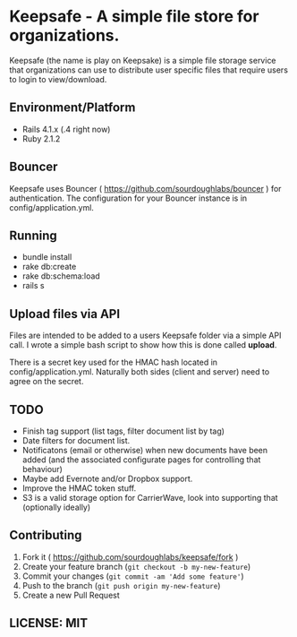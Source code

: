 # Keepsafe - A simple file store for organizations.

Keepsafe (the name is play on Keepsake) is a simple file storage service that organizations can use to distribute user specific files that require users to login to view/download.

## Environment/Platform

* Rails 4.1.x (.4 right now)
* Ruby 2.1.2

## Bouncer

Keepsafe uses Bouncer ( https://github.com/sourdoughlabs/bouncer ) for authentication. The configuration for your Bouncer instance is in config/application.yml.

## Running

* bundle install
* rake db:create
* rake db:schema:load
* rails s

## Upload files via API

Files are intended to be added to a users Keepsafe folder via a simple API call.  I wrote a simple bash script to show how this is done called **upload**.  

There is a secret key used for the HMAC hash located in config/application.yml.  Naturally both sides (client and server) need to agree on the secret.

## TODO

* Finish tag support (list tags, filter document list by tag)
* Date filters for document list.
* Notificatons (email or otherwise) when new documents have been added (and the associated configurate pages for controlling that behaviour)
* Maybe add Evernote and/or Dropbox support.
* Improve the HMAC token stuff.
* S3 is a valid storage option for CarrierWave, look into supporting that (optionally ideally)

## Contributing

1. Fork it ( https://github.com/sourdoughlabs/keepsafe/fork )
2. Create your feature branch (`git checkout -b my-new-feature`)
3. Commit your changes (`git commit -am 'Add some feature'`)
4. Push to the branch (`git push origin my-new-feature`)
5. Create a new Pull Request

## LICENSE: MIT
